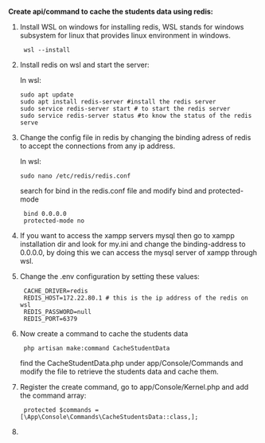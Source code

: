 **Create api/command to cache the students data using redis:**

1. Install WSL on windows for installing redis, WSL stands for windows subsystem for linux that provides linux environment in windows.
       
        wsl --install

2. Install redis on wsl and start the server:
   
    In wsl:
   
       sudo apt update
       sudo apt install redis-server #install the redis server
       sudo service redis-server start # to start the redis server
       sudo service redis-server status #to know the status of the redis serve
   
4. Change the config file in redis by changing the binding adress of redis to accept the connections from any ip address.
   
   In wsl:

       sudo nano /etc/redis/redis.conf

   search for bind in the redis.conf file and modify bind and protected-mode
    
        bind 0.0.0.0
        protected-mode no

5. If you want to access the xampp servers mysql then go to xampp installation dir and look for my.ini and change the binding-address to 0.0.0.0, by doing this we can access the mysql server of xampp through wsl.
   
6. Change the .env configuration by setting these values:

        CACHE_DRIVER=redis
        REDIS_HOST=172.22.80.1 # this is the ip address of the redis on wsl
        REDIS_PASSWORD=null
        REDIS_PORT=6379
   
7. Now create a command to cache the students data
        
        php artisan make:command CacheStudentData
   
    find the CacheStudentData.php under app/Console/Commands and modify the file to retrieve the students data and cache them.
   
8. Register the create command, go to app/Console/Kernel.php and add the command array:

        protected $commands = [\App\Console\Commands\CacheStudentsData::class,];

9.

